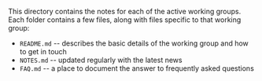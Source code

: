 This directory contains the notes for each of the active
working groups. Each folder contains a few files, along with
files specific to that working group:

- `README.md` -- describes the basic details of the working group
  and how to get in touch
- `NOTES.md` -- updated regularly with the latest news
- `FAQ.md` -- a place to document the answer to frequently asked questions
